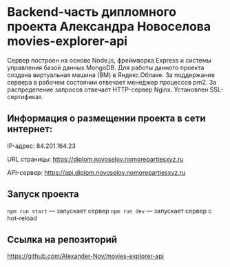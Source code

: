 # Backend-часть дипломного проекта Александра Новоселова movies-explorer-api

Сервер построен на основе Node.js, фреймворка Express и системы управления базой данных MongoDB.
Для работы данного проекта создана виртуальная машина (ВМ) в Яндекс.Облаке.
За поддержание сервера в рабочем состоянии отвечает менеджер процессов pm2.
За распределение запросов отвечает HTTP-сервер Nginx.
Установлен SSL-сертификат.


## Информация о размещении проекта в сети интернет:
IP-адрес: 84.201.164.23

URL страницы: https://diplom.novoselov.nomorepartiesxyz.ru

API-сервер: https://api.diplom.novoselov.nomorepartiesxyz.ru


## Запуск проекта

`npm run start` — запускает сервер
`npm run dev` — запускает сервер с hot-reload

## Ссылка на репозиторий
https://github.com/Alexander-Nov/movies-explorer-api
